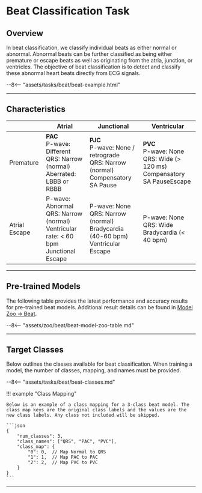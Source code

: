 # Beat Classification Task

## <span class="sk-h2-span">Overview</span>

In beat classification, we classify individual beats as either normal or abnormal. Abnormal beats can be further classified as being either premature or escape beats as well as originating from the atria, junction, or ventricles. The objective of beat classification is to detect and classify these abnormal heart beats directly from ECG signals.

<div class="sk-plotly-graph-div">
--8<-- "assets/tasks/beat/beat-example.html"
</div>

---

## <span class="sk-h2-span">Characteristics</span>

| | Atrial | Junctional | Ventricular |
| --- | --- | --- | --- |
| Premature | __PAC__ <br> P-wave: Different <br> QRS: Narrow (normal) <br> Aberrated: LBBB or RBBB | __PJC__ <br> P-wave: None / retrograde <br> QRS: Narrow (normal) <br> Compensatory SA Pause | __PVC__ <br> P-wave: None <br> QRS: Wide (> 120 ms) <br> Compensatory SA PauseEscape |
| Atrial Escape | P-wave: Abnormal <br> QRS: Narrow (normal) <br> Ventricular rate: < 60 bpm <br> Junctional Escape <br> | P-wave: None <br> QRS: Narrow (normal) <br> Bradycardia (40-60 bpm) <br> Ventricular Escape | P-wave: None <br> QRS: Wide <br> Bradycardia (< 40 bpm) |

---

## <span class="sk-h2-span">Pre-trained Models</span>

The following table provides the latest performance and accuracy results for pre-trained beat models. Additional result details can be found in [Model Zoo → Beat](../zoo/beat.md).


--8<-- "assets/zoo/beat/beat-model-zoo-table.md"

---

## <span class="sk-h2-span">Target Classes</span>

Below outlines the classes available for beat classification. When training a model, the number of classes, mapping, and names must be provided.

--8<-- "assets/tasks/beat/beat-classes.md"

!!! example "Class Mapping"

    Below is an example of a class mapping for a 3-class beat model. The class map keys are the original class labels and the values are the new class labels. Any class not included will be skipped.

    ```json
    {
        "num_classes": 3,
        "class_names": ["QRS", "PAC", "PVC"],
        "class_map": {
            "0": 0,  // Map Normal to QRS
            "1": 1,  // Map PAC to PAC
            "2": 2,  // Map PVC to PVC
        }
    }
    ```

---
